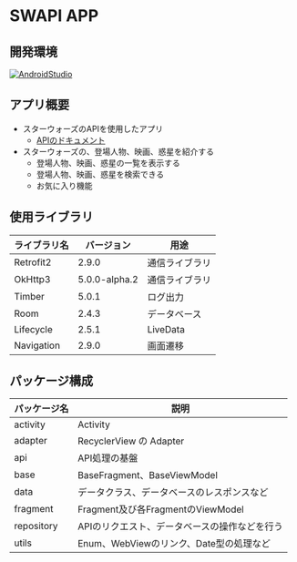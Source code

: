 # SWAPI APP

## 開発環境
[![AndroidStudio](https://img.shields.io/badge/Android%20Studio-Dolphin%20%7C%202021.3.1-blue)](https://developer.android.com/studio/)

## アプリ概要
- スターウォーズのAPIを使用したアプリ
  - [APIのドキュメント](https://swapi.dev/documentation)
- スターウォーズの、登場人物、映画、惑星を紹介する
  - 登場人物、映画、惑星の一覧を表示する
  - 登場人物、映画、惑星を検索できる
  - お気に入り機能

## 使用ライブラリ
|ライブラリ名|バージョン|用途|
|--|--|--|
| Retrofit2 | 2.9.0 | 通信ライブラリ |
| OkHttp3 | 5.0.0-alpha.2 | 通信ライブラリ |
| Timber | 5.0.1 | ログ出力 |
| Room | 2.4.3 | データベース |
| Lifecycle | 2.5.1 | LiveData|
| Navigation | 2.9.0 | 画面遷移 |

## パッケージ構成
| パッケージ名 | 説明 |
|--|--|
| activity | Activity |
| adapter | RecyclerView の Adapter |
| api | API処理の基盤 |
| base | BaseFragment、BaseViewModel |
| data | データクラス、データベースのレスポンスなど |
| fragment | Fragment及び各FragmentのViewModel |
| repository | APIのリクエスト、データベースの操作などを行う |
| utils | Enum、WebViewのリンク、Date型の処理など |
